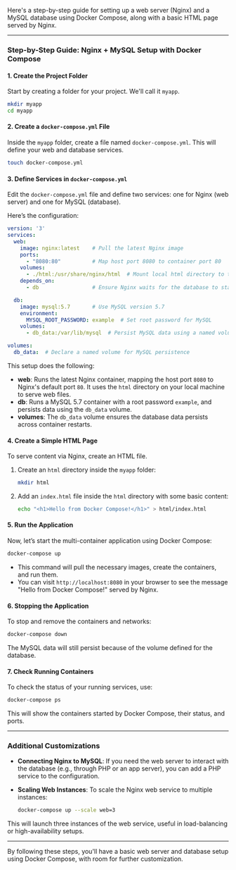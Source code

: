 Here's a step-by-step guide for setting up a web server (Nginx) and a MySQL database using Docker Compose, along with a basic HTML page served by Nginx.

---

### **Step-by-Step Guide: Nginx + MySQL Setup with Docker Compose**

#### **1. Create the Project Folder**
Start by creating a folder for your project. We'll call it `myapp`.

```bash
mkdir myapp
cd myapp
```

#### **2. Create a `docker-compose.yml` File**
Inside the `myapp` folder, create a file named `docker-compose.yml`. This will define your web and database services.

```bash
touch docker-compose.yml
```

#### **3. Define Services in `docker-compose.yml`**
Edit the `docker-compose.yml` file and define two services: one for Nginx (web server) and one for MySQL (database).

Here’s the configuration:

```yaml
version: '3'
services:
  web:
    image: nginx:latest    # Pull the latest Nginx image
    ports:
      - "8080:80"          # Map host port 8080 to container port 80
    volumes:
      - ./html:/usr/share/nginx/html  # Mount local html directory to the Nginx container
    depends_on:
      - db                 # Ensure Nginx waits for the database to start

  db:
    image: mysql:5.7       # Use MySQL version 5.7
    environment:
      MYSQL_ROOT_PASSWORD: example  # Set root password for MySQL
    volumes:
      - db_data:/var/lib/mysql  # Persist MySQL data using a named volume

volumes:
  db_data:  # Declare a named volume for MySQL persistence
```

This setup does the following:
- **web**: Runs the latest Nginx container, mapping the host port `8080` to Nginx's default port `80`. It uses the `html` directory on your local machine to serve web files.
- **db**: Runs a MySQL 5.7 container with a root password `example`, and persists data using the `db_data` volume.
- **volumes**: The `db_data` volume ensures the database data persists across container restarts.

#### **4. Create a Simple HTML Page**
To serve content via Nginx, create an HTML file.

1. Create an `html` directory inside the `myapp` folder:

   ```bash
   mkdir html
   ```

2. Add an `index.html` file inside the `html` directory with some basic content:

   ```bash
   echo "<h1>Hello from Docker Compose!</h1>" > html/index.html
   ```

#### **5. Run the Application**
Now, let’s start the multi-container application using Docker Compose:

```bash
docker-compose up
```

- This command will pull the necessary images, create the containers, and run them.
- You can visit `http://localhost:8080` in your browser to see the message "Hello from Docker Compose!" served by Nginx.

#### **6. Stopping the Application**
To stop and remove the containers and networks:

```bash
docker-compose down
```

The MySQL data will still persist because of the volume defined for the database.

#### **7. Check Running Containers**
To check the status of your running services, use:

```bash
docker-compose ps
```

This will show the containers started by Docker Compose, their status, and ports.

---

### **Additional Customizations**
- **Connecting Nginx to MySQL**: If you need the web server to interact with the database (e.g., through PHP or an app server), you can add a PHP service to the configuration.
  
- **Scaling Web Instances**: To scale the Nginx web service to multiple instances:

  ```bash
  docker-compose up --scale web=3
  ```

This will launch three instances of the web service, useful in load-balancing or high-availability setups.

--- 

By following these steps, you'll have a basic web server and database setup using Docker Compose, with room for further customization.